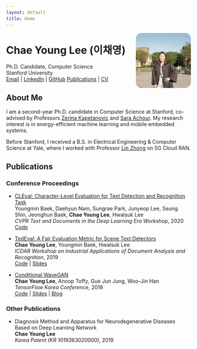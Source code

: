 ```yaml
---
layout: default
title: Home
---
```


<!-- Headshot floats to the right -->
<img src="assets/headshot.jpg" alt="Headshot photo of Chae Young" style="width: 150px; border-radius: 10%; float: right; margin-left: 20px;">

# Chae Young Lee (이채영)

Ph.D. Candidate, Computer Science  
Stanford University  
[Email](mailto:chae@stanford.edu) | [LinkedIn](https://www.linkedin.com/in/cylee-cs/) | [GitHub](https://github.com/chaeyoung-lee)
[Publications](#publications) | [CV](/assets/cv.pdf)


## About Me

I am a second-year Ph.D. candidate in Computer Science at Stanford, co-advised by Professors [Zerina Kapetanovic](https://www.zerinakapetanovic.com/) and [Sara Achour](https://www.sara-achour.me/). My research interest is in energy-efficient machine learning and mobile embedded systems.

Before Stanford, I received a B.S. in Electrical Engineering & Computer Science at Yale, where I worked with Professor [Lin Zhong](http://www.linzhong.org/) on 5G Cloud RAN.

## Publications

### Conference Proceedings

- [CLEval: Character-Level Evaluation for Text Detection and Recognition Task](https://openaccess.thecvf.com/content_CVPRW_2020/html/w34/Baek_CLEval_Character-Level_Evaluation_for_Text_Detection_and_Recognition_Tasks_CVPRW_2020_paper.html)  
  Youngmin Baek, Daehyun Nam, Sungrae Park, Junyeop Lee, Seung Shin, Jeonghun Baek, **Chae Young Lee**, Hwalsuk Lee  
  *CVPR Text and Documents in the Deep Learning Era Workshop*, 2020  
  [Code](https://github.com/clovaai/CLEval)

- [TedEval: A Fair Evaluation Metric for Scene Text Detectors](https://arxiv.org/abs/1907.01227)  
  **Chae Young Lee**, Youngmin Baek, Hwalsuk Lee  
  *ICDAR Workshop on Industrial Applications of Document Analysis and Recognition*, 2019  
  [Code](https://github.com/clovaai/TedEval) | [Slides](https://docs.google.com/presentation/d/1EFK_WjpdLExZVDPt4C7yCcxjpXNvIyAOL9zUnKx1VoY/edit#slide=id.p1)

- [Conditional WaveGAN](https://arxiv.org/abs/1809.10636)  
  **Chae Young Lee**, Anoop Toffy, Gue Jun Jung, Woo-Jin Han  
  *TensorFlow Korea Conference*, 2018  
  [Code](https://github.com/chaeyoung-lee/cwavegan) | [Slides](https://github.com/chaeyoung-lee/cwavegan/blob/master/final_presentation/CWaveGAN_DLJeju18ppt_Anoop_CY.pdf) | [Blog](https://medium.com/@chaeyoung.lee/conditional-wavegan-explained-1c2a87e8d84d)

### Other Publications

- Diagnosis Method and Apparatus for Neurodegenerative Diseases Based on Deep Learning Network  
  **Chae Young Lee**  
  *Korea Patent (KR 1019363020000)*, 2019
